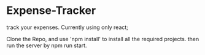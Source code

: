 # Expense-Tracker
track your expenses. Currently using only react;

Clone the Repo, and use 'npm install' to install all the required projects.
then run the server by npm run start.


